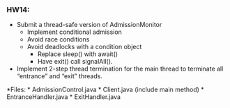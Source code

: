 ### HW14:

* Submit a thread-safe version of AdmissionMonitor
    * Implement conditional admission
    * Avoid race conditions
    * Avoid deadlocks with a condition object
        * Replace sleep() with await()
        * Have exit() call signalAll().
* Implement 2-step thread termination for the main thread to terminate all “entrance” and “exit” threads.


*Files:
    * AdmissionControl.java
    * Client.java (include main method)
    * EntranceHandler.java
    * ExitHandler.java